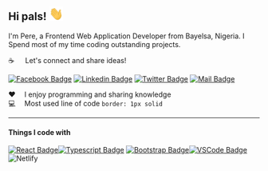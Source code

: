
## Hi pals! <img src="hello.gif" width="28px" alt="hi">

I'm Pere, a Frontend Web Application Developer from  Bayelsa, Nigeria. I Spend most of my time coding outstanding projects.

:coffee: &emsp; Let's connect and share ideas!

[![Facebook Badge](https://img.shields.io/badge/Facebook-1877F2?style=for-the-badge&logo=facebook&logoColor=white)](https://www.facebook.com/profile.php?id=100074182476935) [![Linkedin Badge](https://img.shields.io/badge/LinkedIn-0077B5?style=for-the-badge&logo=linkedin&logoColor=white)](https://www.linkedin.com/in/pere-bibiwei-785021282/) [![Twitter Badge](https://img.shields.io/badge/Twitter-1DA1F2?style=for-the-badge&logo=twitter&logoColor=white)](https://twitter.com/Bibiwei_Pere?t=q-mMQLff5YLlq42Mv31Itw&s=09) [![Mail Badge](https://img.shields.io/badge/Gmail-D14836?style=for-the-badge&logo=gmail&logoColor=white)](mailto:bibiweijnr@gmail.com)

:hearts: &emsp;I enjoy programming and sharing knowledge <br/>
:computer: &emsp;Most used line of code `border: 1px solid` <br/>

---

#### Things I code with

[![React Badge](https://img.shields.io/badge/-React-61DBFB?style=for-the-badge&labelColor=black&logo=react&logoColor=61DBFB)](#)[![Typescript Badge](https://img.shields.io/badge/-Typescript-F0DB4F?style=for-the-badge&labelColor=black&logo=typescript&logoColor=F0DB4F)](#) [![Bootstrap Badge](https://img.shields.io/badge/Bootstrap-563D7C?style=for-the-badge&logo=bootstrap&logoColor=white)](#,)[![VSCode Badge](https://img.shields.io/badge/Visual_Studio-5C2D91?style=for-the-badge&logo=visual%20studio&logoColor=white)](#) ![Netlify](https://img.shields.io/badge/netlify-%23000000.svg?style=for-the-badge&logo=netlify&logoColor=#00C7B7) 


